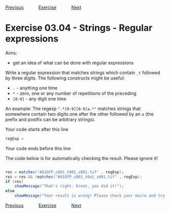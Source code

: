 [Previous](./ex03-03.md) &nbsp;&nbsp;&nbsp;&nbsp;&nbsp;&nbsp;&nbsp;&nbsp;&nbsp;&nbsp;     [Exercise](../ans/ans03-04.md) &nbsp;&nbsp;&nbsp;&nbsp;&nbsp;&nbsp;&nbsp;&nbsp;&nbsp;&nbsp; [Next](./ex04-01.md)

# Exercise 03.04 - Strings - Regular expressions
Aims: 
- get an idea of what can be done with regular expressions

Write a regular expression that matches strings which contain `_t` 
followed by three digits. The following constructs might be useful:
- `.` - anything one time 
- `*` - zero, one or any number of repetitions of the preceding
- `[0-9]` - any digit one time

An example: The regexp `".*[0-9][0-9]a.*"` matches strings that somewhere contain 
two digits one after the other followed by an `a` (the prefix and postfix can be
arbitrary strings).

Your code starts after this line 
```java
regExp = 
```
 Your code ends before this line

The code below is for automatically checking the result. Please ignore it! 
```java

res = matches("A01GFP_c001_t001_z001.tif" , regExp);
res = res && !matches("A01GFP_c001_t0a1_z001.tif" , regExp);
if (res) 
	showMessage("That's right. Great, you did it!");
else 
	showMessage("Your result is wrong! Please check your macro and try again!");
```

[Previous](./ex03-03.md) &nbsp;&nbsp;&nbsp;&nbsp;&nbsp;&nbsp;&nbsp;&nbsp;&nbsp;&nbsp;     [Exercise](../ans/ans03-04.md) &nbsp;&nbsp;&nbsp;&nbsp;&nbsp;&nbsp;&nbsp;&nbsp;&nbsp;&nbsp; [Next](./ex04-01.md)

